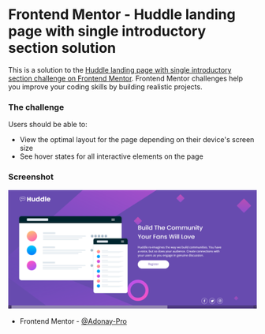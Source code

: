 # Frontend Mentor - Huddle landing page with single introductory section solution

This is a solution to the [Huddle landing page with single introductory section challenge on Frontend Mentor](https://www.frontendmentor.io/challenges/huddle-landing-page-with-a-single-introductory-section-B_2Wvxgi0). Frontend Mentor challenges help you improve your coding skills by building realistic projects. 

### The challenge

Users should be able to:

- View the optimal layout for the page depending on their device's screen size
- See hover states for all interactive elements on the page

### Screenshot

<img src="/design/Screenshot 2021-09-19 at 12-03-31 Frontend Mentor Huddle landing page with single introductory section.png">

- Frontend Mentor - [@Adonay-Pro](https://www.frontendmentor.io/profile/Adonay-Pro)



